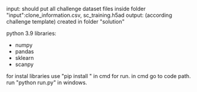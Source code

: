 input: should put all challenge dataset files inside folder "input":clone_information.csv, sc_training.h5ad
output: (according challenge template) created in folder "solution"

python 3.9
libraries:
- numpy
- pandas
- sklearn
- scanpy

for instal libraries use "pip install <library>" in cmd
for run. in cmd go to code path. run "python run.py" in windows.

